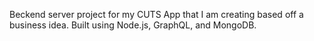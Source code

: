 Beckend server project for my CUTS App that I am creating based off a business idea.
Built using Node.js, GraphQL, and MongoDB.
